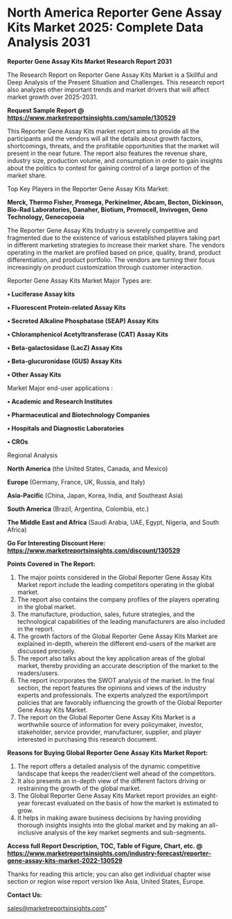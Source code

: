 # North America Reporter Gene Assay Kits Market 2025: Complete Data Analysis 2031

<strong>Reporter Gene Assay Kits Market Research Report 2031</strong>

The Research Report on Reporter Gene Assay Kits Market is a Skillful and Deep Analysis of the Present Situation and Challenges. This research report also analyzes other important trends and market drivers that will affect market growth over 2025-2031.

<strong>Request Sample Report @ <a href=https://www.marketreportsinsights.com/sample/130529>https://www.marketreportsinsights.com/sample/130529</a></strong>

This Reporter Gene Assay Kits market report aims to provide all the participants and the vendors will all the details about growth factors, shortcomings, threats, and the profitable opportunities that the market will present in the near future. The report also features the revenue share, industry size, production volume, and consumption in order to gain insights about the politics to contest for gaining control of a large portion of the market share.

Top Key Players in the Reporter Gene Assay Kits Market:

<strong>Merck, Thermo Fisher, Promega, Perkinelmer, Abcam, Becton, Dickinson, Bio-Rad Laboratories, Danaher, Biotium, Promocell, Invivogen, Geno Technology, Genecopoeia</strong>

The Reporter Gene Assay Kits Industry is severely competitive and fragmented due to the existence of various established players taking part in different marketing strategies to increase their market share. The vendors operating in the market are profiled based on price, quality, brand, product differentiation, and product portfolio. The vendors are turning their focus increasingly on product customization through customer interaction.

Reporter Gene Assay Kits Market Major Types are:

<strong>• Luciferase Assay kits

• Fluorescent Protein-related Assay Kits

• Secreted Alkaline Phosphatase (SEAP) Assay Kits

• Chloramphenicol Acetyltransferase (CAT) Assay Kits

• Beta-galactosidase (LacZ) Assay Kits

• Beta-glucuronidase (GUS) Assay Kits

• Other Assay Kits</strong>

Market Major end-user applications :

<strong>• Academic and Research Institutes

• Pharmaceutical and Biotechnology Companies

• Hospitals and Diagnostic Laboratories

• CROs</strong>

Regional Analysis

</u><strong><b>North America</b></strong> (the United States, Canada, and Mexico)

<strong><b>Europe </b></strong>(Germany, France, UK, Russia, and Italy)

<strong><b>Asia-Pacific</b></strong> (China, Japan, Korea, India, and Southeast Asia)

<strong><b>South America</b></strong> (Brazil, Argentina, Colombia, etc.)

<strong><b>The Middle East and Africa</b></strong> (Saudi Arabia, UAE, Egypt, Nigeria, and South Africa)

<strong>Go For Interesting Discount Here: <a href=https://www.marketreportsinsights.com/discount/130529>https://www.marketreportsinsights.com/discount/130529</a></strong>

<strong>Points Covered in The Report:</strong>
<ol>
  <li>The major points considered in the Global Reporter Gene Assay Kits Market report include the leading competitors operating in the global market.</li>
  <li>The report also contains the company profiles of the players operating in the global market.</li>
  <li>The manufacture, production, sales, future strategies, and the technological capabilities of the leading manufacturers are also included in the report.</li>
  <li>The growth factors of the Global Reporter Gene Assay Kits Market are explained in-depth, wherein the different end-users of the market are discussed precisely.</li>
  <li>The report also talks about the key application areas of the global market, thereby providing an accurate description of the market to the readers/users.</li>
  <li>The report incorporates the SWOT analysis of the market. In the final section, the report features the opinions and views of the industry experts and professionals. The experts analyzed the export/import policies that are favorably influencing the growth of the Global Reporter Gene Assay Kits Market.</li>
  <li>The report on the Global Reporter Gene Assay Kits Market is a worthwhile source of information for every policymaker, investor, stakeholder, service provider, manufacturer, supplier, and player interested in purchasing this research document.</li>
</ol>
<strong>Reasons for Buying Global Reporter Gene Assay Kits Market Report:</strong>

<ol>
  <li>The report offers a detailed analysis of the dynamic competitive landscape that keeps the reader/client well ahead of the competitors.</li>
  <li>It also presents an in-depth view of the different factors driving or restraining the growth of the global market.</li>
  <li>The Global Reporter Gene Assay Kits Market report provides an eight-year forecast evaluated on the basis of how the market is estimated to grow.</li>
  <li>It helps in making aware business decisions by having providing thorough insights insights into the global market and by making an all-inclusive analysis of the key market segments and sub-segments.</li>
</ol>
<strong>Access full Report Description, TOC, Table of Figure, Chart, etc. @ <a href=https://www.marketreportsinsights.com/industry-forecast/reporter-gene-assay-kits-market-2022-130529>https://www.marketreportsinsights.com/industry-forecast/reporter-gene-assay-kits-market-2022-130529</a></strong>


Thanks for reading this article; you can also get individual chapter wise section or region wise report version like Asia, United States, Europe.

<strong>Contact Us:</strong>

sales@marketreportsinsights.com"
